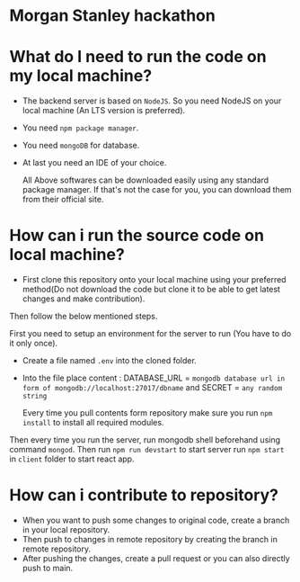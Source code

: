 # Morgan Stanley hackathon

# What do I need to run the code on my local machine?
- The backend server is based on `NodeJS`. So you need NodeJS on your local machine (An LTS version is preferred).
- You need `npm package manager`.
- You need `mongoDB` for database.
- At last you need an IDE of your choice.

  All Above softwares can be downloaded easily using any standard package manager. If that's not the case for you, you can download them from their official site.


# How can i run the source code on local machine?
- First clone this repository onto your local machine using your preferred method(Do not download the code but clone it to be able to get latest changes and make contribution).

Then follow the below mentioned steps.

First you need to setup an environment for the server to run (You have to do it only once).
- Create a file named `.env` into the cloned folder.
- Into the file place content :
  DATABASE_URL = `mongodb database url in form of mongodb://localhost:27017/dbname`
  and SECRET = `any random string`


  
  Every time you pull contents form repository make sure you run `npm install` to install all required modules.
  
 Then every time you run the server, run mongodb shell beforehand using command `mongod`.
 Then run `npm run devstart` to start server
 run `npm start` in `client` folder to start react app.
 
 # How can i contribute to repository?
 
 - When you want to push some changes to original code, create a branch in your local repository.
 - Then push to changes in remote repository by creating the branch in  remote repository.
 - After pushing the changes, create a pull request or you can also directly push to main.
 
